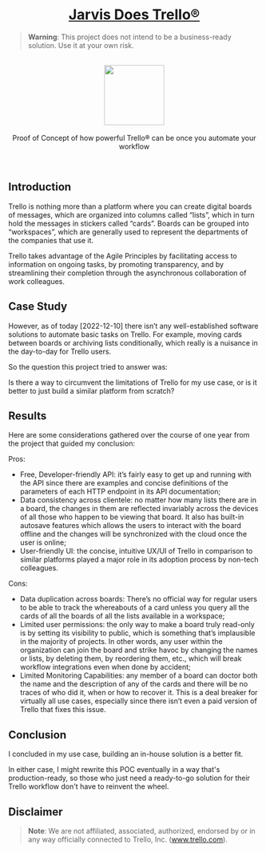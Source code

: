 <h1 align="center"><a href="https://paguiar.link/jarvis-does-trello">Jarvis Does Trello®</a></h1>

> **Warning**: This project does not intend to be a business-ready solution. Use it at your own risk.

<p align="center">
    <br>
  <a href="https://www.dreamstime.com/royalty-free-stock-photos-funny-robot-waiter-3d-illustration-image19350308">
    <img src="https://thumbs.dreamstime.com/z/funny-robot-waiter-3d-illustration-19350308.jpg" width="120px" height="120px"/>
  </a>
  <br><br>
    Proof of Concept of how powerful Trello® can be once you automate your workflow
  <br>
</p>

<br>

## Introduction

Trello is nothing more than a platform where you can create digital boards of messages, which are organized into columns called “lists”, which in turn hold the messages in stickers called “cards”. Boards can be grouped into “workspaces”, which are generally used to represent the departments of the companies that use it.

Trello takes advantage of the Agile Principles by facilitating access to information on ongoing tasks, by promoting transparency, and by streamlining their completion through the asynchronous collaboration of work colleagues.

## Case Study

However, as of today [2022-12-10] there isn’t any well-established software solutions to automate basic tasks on Trello. For example, moving cards between boards or archiving lists conditionally, which really is a nuisance in the day-to-day for Trello users.

So the question this project tried to answer was:

Is there a way to circumvent the limitations of Trello for my use case, or is it better to just build a similar platform from scratch?

## Results

Here are some considerations gathered over the course of one year from the project that guided my conclusion:

Pros:

- Free, Developer-friendly API: it’s fairly easy to get up and running with the API since there are examples and concise definitions of the parameters of each HTTP endpoint in its API documentation;
- Data consistency across clientele: no matter how many lists there are in a board, the changes in them are reflected invariably across the devices of all those who happen to be viewing that board. It also has built-in autosave features which allows the users to interact with the board offline and the changes will be synchronized with the cloud once the user is online;
- User-friendly UI: the concise, intuitive UX/UI of Trello in comparison to similar platforms played a major role in its adoption process by non-tech colleagues.

Cons:

- Data duplication across boards: There’s no official way for regular users to be able to track the whereabouts of a card unless you query all the cards of all the boards of all the lists available in a workspace;
- Limited user permissions: the only way to make a board truly read-only is by setting its visibility to public, which is something that’s implausible in the majority of projects. In other words, any user within the organization can join the board and strike havoc by changing the names or lists, by deleting them, by reordering them, etc., which will break workflow integrations even when done by accident;
- Limited Monitoring Capabilities: any member of a board can doctor both the name and the description of any of the cards and there will be no traces of who did it, when or how to recover it. This is a deal breaker for virtually all use cases, especially since there isn’t even a paid version of Trello that fixes this issue.

## Conclusion

I concluded in my use case, building an in-house solution is a better fit.

In either case, I might rewrite this POC eventually in a way that's production-ready, so those who just need a ready-to-go solution for their Trello workflow don't have to reinvent the wheel.

## Disclaimer

> **Note**: We are not affiliated, associated, authorized, endorsed by or in any way officially connected to Trello, Inc. (www.trello.com).
